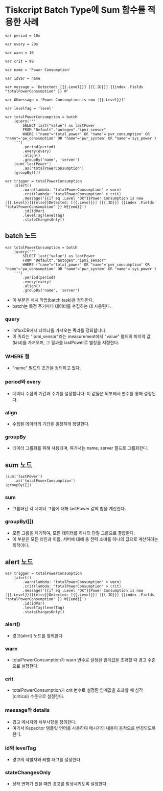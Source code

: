 # Tiskcript Batch Type에 Sum 함수를 적용한 사례
```tick
var period = 10m

var every = 20s

var warn = 10

var crit = 99

var name = 'Power Consumption'

var idVar = name

var message = 'Detected: [{{.Level}}] [{{.ID}}] {{index .Fields "totalPowerConsumption" }} W'

var OKmessage = 'Power Consumption is now [{{.Level}}]'

var levelTag = 'level'

var totalPowerConsumption = batch
    |query('''
        SELECT last("value") as lastPower
        FROM "Default"."autogen"."ipmi_sensor"
        WHERE ("name"='total_power' OR "name"='pwr_consumption' OR "name"='pw_consumption' OR "name"='pwr_system' OR "name"='sys_power')
    ''')
        .period(period)
        .every(every)
        .align()
        .groupBy('name', 'server')
    |sum('lastPower')
        .as('totalPowerConsumption')
    |groupBy([])

var trigger = totalPowerConsumption
    |alert()
        .warn(lambda: "totalPowerConsumption" > warn)
        .crit(lambda: "totalPowerConsumption" > crit)
        .message('{{if eq .Level "OK"}}Power Consumption is now [{{.Level}}]{{else}}Detected: [{{.Level}}] [{{.ID}}] {{index .Fields "totalPowerConsumption" }} W{{end}}')
        .id(idVar)
        .levelTag(levelTag)
        .stateChangesOnly()
```

## batch 노드
```tick
var totalPowerConsumption = batch
    |query('''
        SELECT last("value") as lastPower
        FROM "Default"."autogen"."ipmi_sensor"
        WHERE ("name"='total_power' OR "name"='pwr_consumption' OR "name"='pw_consumption' OR "name"='pwr_system' OR "name"='sys_power')
    ''')
        .period(period)
        .every(every)
        .align()
        .groupBy('name', 'server')
```

* 이 부분은 배치 작업(batch task)을 정의한다.
* batch는 특정 주기마다 데이터를 수집하는 데 사용된다.

### query
* InfluxDB에서 데이터를 가져오는 쿼리를 정의합니다.
* 이 쿼리는 "ipmi_sensor"라는 measurement에서 "value" 필드의 마지막 값(last)을 가져오며, 그 결과를 lastPower로 별칭을 지정한다.

### WHERE 절
* "name" 필드의 조건을 정의하고 있다.

### **period**와 every
* 데이터 수집의 기간과 주기를 설정합니다. 이 값들은 외부에서 변수를 통해 설정된다.

### align
* 수집된 데이터의 기간을 일정하게 정렬한다.

### groupBy
* 데이터 그룹화를 위해 사용되며, 여기서는 name, server 필드로 그룹화한다.

## sum 노드
```tick
|sum('lastPower')
    .as('totalPowerConsumption')
|groupBy([])
```

### sum
* 그룹화된 각 데이터 그룹에 대해 lastPower 값의 합을 계산한다.

### groupBy([])
* 모든 그룹을 제거하여, 모든 데이터를 하나의 단일 그룹으로 결합한다. 
* 이 부분은 모든 라인과 이름, 서버에 대해 총 전력 소비를 하나의 값으로 계산하려는 목적이다.

## alert 노드
```tick
var trigger = totalPowerConsumption
    |alert()
        .warn(lambda: "totalPowerConsumption" > warn)
        .crit(lambda: "totalPowerConsumption" > crit)
        .message('{{if eq .Level "OK"}}Power Consumption is now [{{.Level}}]{{else}}Detected: [{{.Level}}] [{{.ID}}] {{index .Fields "totalPowerConsumption" }} W{{end}}')
        .id(idVar)
        .levelTag(levelTag)
        .stateChangesOnly()
```

### alert()
* 경고(alert) 노드를 정의한다.

### warn
* totalPowerConsumption가 warn 변수로 설정된 임계값을 초과할 때 경고 수준으로 설정한다.

### crit
* totalPowerConsumption가 crit 변수로 설정된 임계값을 초과할 때 심각(critical) 수준으로 설정한다.

### **message**와 details
* 경고 메시지와 세부사항을 정의한다. 
* 여기서 Kapacitor 템플릿 언어를 사용하여 메시지의 내용이 동적으로 변경되도록 한다.

### **id**와 levelTag
* 경고의 식별자와 레벨 태그를 설정한다.

### stateChangesOnly
* 상태 변화가 있을 때만 경고를 발생시키도록 설정한다.
